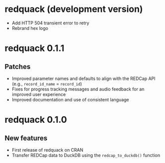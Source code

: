 # redquack (development version)
* Add HTTP 504 transient error to retry
* Rebrand hex logo

# redquack 0.1.1

## Patches
* Improved parameter names and defaults to align with the REDCap API (e.g., `record_id_name` = `record_id`)
* Fixes for progress tracking messages and audio feedback for an improved user experience
* Improved documentation and use of consistent language

# redquack 0.1.0

## New features
* First release of redquack on CRAN
* Transfer REDCap data to DuckDB using the `redcap_to_duckdb()` function
